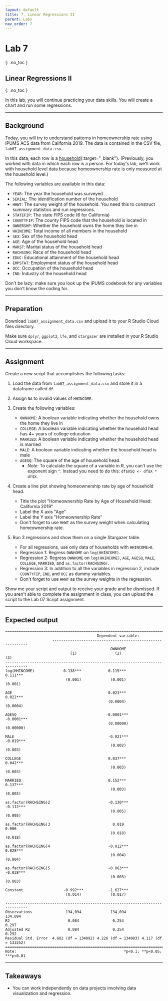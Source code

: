 ```yaml
---
layout: default
title: 7. Linear Regressions II
parent: Labs
nav_order: 7
---
```


# Lab 7
{: .no_toc }

## Linear Regressions II
{: .no_toc }

In this lab, you will continue practicing your data skills. You will create a chart and run some regressions.

---

## Background

Today, you will try to understand patterns in homeownership rate using IPUMS ACS data from California 2019.  The data is contained in the CSV file, `lab07_assignment_data.csv`.

In this data, each row is a [household](/CSUN-Econ-433/docs/glossary/household){:target="_blank"}. (Previously, you worked with data in which each row is a person. For today's lab, we'll work with household level data because homeownership rate is only measured at the household level.)

The following variables are available in this data:
- `YEAR`: The year the household was surveyed
- `SERIAL`: The identification number of the household
- `HHWT`: The survey weight of the household. You need this to construct summary statistics and run regressions.
- `STATEFIP`: The state FIPS code (6 for California)
- `COUNTYFIP`: The county FIPS code that the household is located in
- `OWNERSHP`: Whether the household owns the home they live in
- `HHINCOME`: Total income of all members in the household
- `SEX`: Sex of the household head
- `AGE`: Age of the household head
- `MARST`: Marital status of the household head
- `RACHSING`: Race of the household head
- `EDUC`: Educational attainment of the household head
- `EMPSTAT`: Employment status of the household head
- `OCC`: Occupation of the household head
- `IND`: Industry of the household head

Don't be lazy: make sure you look up the IPUMS codebook for any variables you don't know the coding for.

---

## Preparation

Download `lab07_assignment_data.csv` and upload it to your R Studio Cloud files directory.

Make sure `dplyr`, `ggplot2`, `lfe`, and `stargazer` are installed in your R Studio Cloud workspace.

---

## Assignment

Create a new script that accomplishes the following tasks:

1. Load the data from `lab07_assignment_data.csv` and store it in a dataframe called `df`.

2. Assign `NA` to invalid values of `HHINCOME`.

3. Create the following variables:
    - `OWNHOME`: A boolean variable indicating whether the household owns the home they live in
    - `COLLEGE`: A boolean variable indicating whether the household head has 4+ years of college education
    - `MARRIED`: A boolean variable indicating whether the household head is married
    - `MALE`: A boolean variable indicating whether the household head is male
    - `AGESQ`: The square of the age of household head. 
	    - *Note:* To calculate the square of a variable in R, you can't use the exponent sign `^`. Instead you need to do this: `df$XSQ <- df$X * df$X`.

4. Create a line plot showing homeownership rate by age of household head.
    - Title the plot "Homeownership Rate by Age of Household Head: California 2019"
    - Label the X axis "Age"
    - Label the Y axis "Homeownership Rate"
    - Don't forget to use `HHWT` as the survey weight when calculating homeownership rate.

5. Run 3 regressions and show them on a single Stargazer table.
    - For all regressions, use only data of households with `HHINCOME>0`.
    - Regression 1: Regress `OWNHOME` on `log(HHINCOME)`.
    - Regression 2: Regress `OWNHOME` on `log(HHINCOME)`, `AGE`, `AGESQ`, `MALE`, `COLLEGE`, `MARRIED`, and `as.factor(RACHSING)`.
    - Regression 3: In addition to all the variables in regression 2, include `COUNTYFIP`, `IND`, and `OCC` as dummy variables.
    - Don't forget to use `HHWT` as the survey weights in the regression.
    
Show me your script and output to receive your grade and be dismissed. If you aren't able to complete the assignment in class, you can upload the script to the Lab 07 Script assignment.

---

## Expected output

```
================================================================================
                                         Dependent variable:                    
                     -----------------------------------------------------------
                                               OWNHOME                          
                             (1)                 (2)                 (3)        
--------------------------------------------------------------------------------
log(HHINCOME)             0.138***            0.115***            0.111***      
                           (0.001)             (0.001)             (0.001)      
                                                                                
AGE                                           0.023***            0.022***      
                                              (0.0004)            (0.0004)      
                                                                                
AGESQ                                        -0.0001***          -0.0001***     
                                              (0.00000)           (0.00000)     
                                                                                
MALE                                          -0.021***           -0.019***     
                                               (0.002)             (0.003)      
                                                                                
COLLEGE                                       0.037***            0.042***      
                                               (0.003)             (0.003)      
                                                                                
MARRIED                                       0.152***            0.137***      
                                               (0.003)             (0.003)      
                                                                                
as.factor(RACHSING)2                          -0.130***           -0.112***     
                                               (0.005)             (0.005)      
                                                                                
as.factor(RACHSING)3                            0.019               0.006       
                                               (0.018)             (0.018)      
                                                                                
as.factor(RACHSING)4                          -0.012***           0.028***      
                                               (0.004)             (0.004)      
                                                                                
as.factor(RACHSING)5                          -0.063***           -0.038***     
                                               (0.003)             (0.003)      
                                                                                
Constant                  -0.992***           -1.627***                         
                           (0.014)             (0.017)                          
                                                                                
--------------------------------------------------------------------------------
Observations               134,094             134,094             134,094      
R2                          0.084               0.254               0.297       
Adjusted R2                 0.084               0.254               0.292       
Residual Std. Error  4.682 (df = 134092) 4.226 (df = 134083) 4.117 (df = 133252)
================================================================================
Note:                                                *p<0.1; **p<0.05; ***p<0.01
```

---

## Takeaways

- You can work independently on data projects involving data visualization and regression.




